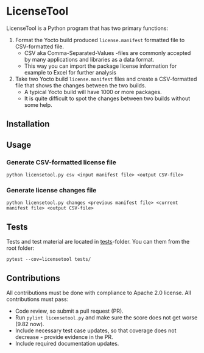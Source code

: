 # LicenseTool

LicenseTool is a Python program that has two primary functions:

1. Format the Yocto build produced `license.manifest` formatted file to CSV-formatted file.
    - CSV aka Comma-Separated-Values -files are commonly accepted by many applications and libraries as a data format.
    - This way you can import the package license information for example to Excel for further analysis
1. Take two Yocto build `license.manifest` files and create a CSV-formatted file that shows the changes between the two builds.
    - A typical Yocto build will have 1000 or more packages.
    - It is quite difficult to spot the changes between two builds without some help.

## Installation


## Usage

### Generate CSV-formatted license file

`python licensetool.py csv <input manifest file> <output CSV-file>`

### Generate license changes file

`python licensetool.py changes <previous manifest file> <current manifest file> <output CSV-file>`


## Tests

Tests and test material are located in [tests](tests)-folder.
You can them from the root folder:

```
pytest --cov=licensetool tests/
```

## Contributions

All contributions must be done with compliance to Apache 2.0 license.
All contributions must pass:
- Code review, so submit a pull request (PR).
- Run `pylint licensetool.py` and make sure the score does not get worse (9.82 now).
- Include necessary test case updates, so that coverage does not decrease - provide evidence in the PR.
- Include required documentation updates.
